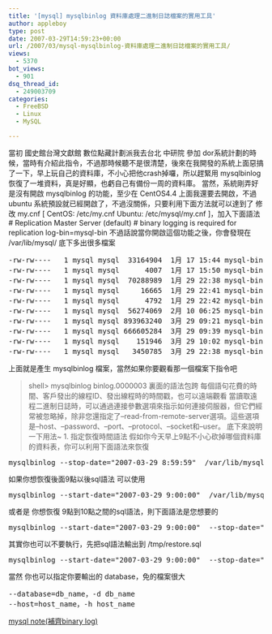 ```yaml
---
title: '[mysql] mysqlbinlog 資料庫處理二進制日誌檔案的實用工具'
author: appleboy
type: post
date: 2007-03-29T14:59:23+00:00
url: /2007/03/mysql-mysqlbinlog-資料庫處理二進制日誌檔案的實用工具/
views:
  - 5370
bot_views:
  - 901
dsq_thread_id:
  - 249003709
categories:
  - FreeBSD
  - Linux
  - MySQL

---
```

當初 國史館台灣文獻館 數位點藏計劃派我去台北 中研院 參加 dor系統計劃的時候，當時有介紹此指令，不過那時候聽不是很清楚，後來在我開發的系統上面惡搞了一下，早上玩自己的資料庫，不小心把他crash掉囉，所以趕緊用 mysqlbinlog 恢復了一堆資料，真是好顯，也虧自己有備份一周的資料庫。 當然，系統剛弄好是沒有開啟 mysqlbinlog 的功能，至少在 CentOS4.4 上面我還要去開啟，不過 ubuntu 系統預設就已經開啟了，不過沒關係，只要利用下面方法就可以達到了 修改 my.cnf [ CentOS: /etc/my.cnf Ubuntu: /etc/mysql/my.cnf ]，加入下面語法 # Replication Master Server (default) # binary logging is required for replication log-bin=mysql-bin <!--more--> 不過話說當你開啟這個功能之後，你會發現在 /var/lib/mysql/ 底下多出很多檔案 

<pre class="brush: bash; title: ; notranslate" title="">-rw-rw----   1 mysql mysql  33164904  1月 17 15:44 mysql-bin.000001
-rw-rw----   1 mysql mysql      4007  1月 17 15:50 mysql-bin.000002
-rw-rw----   1 mysql mysql  70288989  1月 29 22:38 mysql-bin.000003
-rw-rw----   1 mysql mysql     16665  1月 29 22:41 mysql-bin.000004
-rw-rw----   1 mysql mysql      4792  1月 29 22:42 mysql-bin.000005
-rw-rw----   1 mysql mysql  56274069  2月 10 06:25 mysql-bin.000006
-rw-rw----   1 mysql mysql 893963240  3月 29 09:21 mysql-bin.000007
-rw-rw----   1 mysql mysql 666605284  3月 29 09:39 mysql-bin.000008
-rw-rw----   1 mysql mysql    151946  3月 29 10:02 mysql-bin.000009
-rw-rw----   1 mysql mysql   3450785  3月 29 22:38 mysql-bin.000010
</pre> 上面就是產生 mysqlbinlog 檔案，當然如果你要觀看那一個檔案下指令吧 

> shell> mysqlbinlog binlog.0000003 裏面的語法包跨 每個語句花費的時間、客戶發出的線程ID、發出線程時的時間戳，也可以遠端觀看 當讀取遠程二進制日誌時，可以通過連接參數選項來指示如何連接伺服器，但它們經常被忽略掉，除非您還指定了&#8211;read-from-remote-server選項。這些選項是&#8211;host、&#8211;password、&#8211;port、&#8211;protocol、&#8211;socket和&#8211;user。 底下來說明一下用法~ 1. 指定恢復時間語法 假如你今天早上9點不小心砍掉哪個資料庫的資料表，你可以利用下面語法來恢復 

<pre class="brush: bash; title: ; notranslate" title="">mysqlbinlog --stop-date="2007-03-29 8:59:59"  /var/lib/mysql/bin.000001 | mysql -u root -p</pre> 如果你想恢復後面9點以後sql語法 可以使用 

<pre class="brush: bash; title: ; notranslate" title="">mysqlbinlog --start-date="2007-03-29 9:00:00"  /var/lib/mysql/bin.000001 | mysql -u root -p</pre> 或者是 你想恢復 9點到10點之間的sql語法，則下面語法是您想要的 

<pre class="brush: bash; title: ; notranslate" title="">mysqlbinlog --start-date="2007-03-29 9:00:00"  --stop-date="2007-03-29 10:00:00" /var/lib/mysql/bin.000001 | mysql -u root -p</pre> 其實你也可以不要執行，先把sql語法輸出到 /tmp/restore.sql 

<pre class="brush: bash; title: ; notranslate" title="">mysqlbinlog --start-date="2007-03-29 9:00:00"  --stop-date="2007-03-29 10:00:00" /var/lib/mysql/bin.000001 &gt; /tmp/restore.sql</pre> 當然 你也可以指定你要輸出的 database，免的檔案很大 

<pre class="brush: bash; title: ; notranslate" title="">--database=db_name，-d db_name
--host=host_name，-h host_name</pre>

[mysql note(補齊binary log)][1]

 [1]: http://phorum.study-area.org/viewtopic.php?t=37983